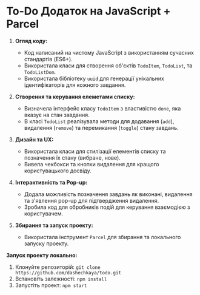 # To-Do Додаток на JavaScript + Parcel

1. **Огляд коду:**
   - Код написаний на чистому JavaScript з використанням сучасних стандартів (ES6+).
   - Використала класи для створення об'єктів `TodoItem`, `TodoList`, та `TodoListDom`.
   - Використала бібліотеку `uuid` для генерації унікальних ідентифікаторів для кожного завдання.

2. **Створення та керування елеметами списку:**
   - Визначела інтерфейс класу `TodoItem` з властивістю `done`, яка вказує на стан завдання.
   - В класі `TodoList` реалізувала методи для додавання (`add`), видалення (`remove`) та перемикання (`toggle`) стану завдань.

3. **Дизайн та UX:**
   - Використала класи для стилізації елементів списку та позначення їх стану (вибране, нове).
   - Вивела чекбокси та кнопки видалення для кращого користувацького досвіду.

4. **Інтерактивність та Pop-up:**
   - Додала можливість позначення завдань як виконані, видалення та з'явлення pop-up для підтвердження видалення.
   - Зробила код для обробників подій для керування взаємодією з користувачем.

8. **Збирання та запуск проекту:**
   - Використала інструмент `Parcel` для збирання та локального запуску проекту.

**Запуск проекту локально:**
1. Клонуйте репозиторій: `git clone https://github.com/dashechkaya/todo.git`
2. Встановіть залежності: `npm install`
3. Запустіть проект: `npm start`

